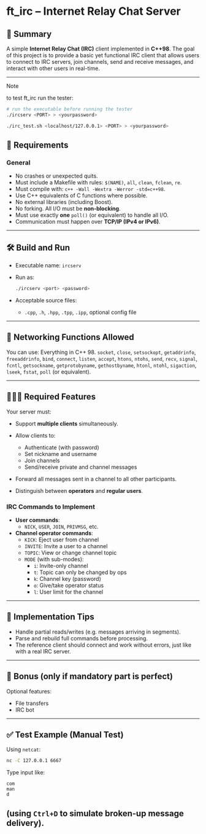 # **ft_irc – Internet Relay Chat Server**

## 📘 **Summary**

A simple **Internet Relay Chat (IRC)** client implemented in **C++98**. The goal of this project is to provide a basic yet functional IRC client that allows users to connect to IRC servers, join channels, send and receive messages, and interact with other users in real-time.

---

> [!NOTE]
> to test ft_irc run the tester:
> ```bash
> # run the executable before running the tester
> ./ircserv <PORT> > <yourpassword>
> ```
> ```bash
> ./irc_test.sh <localhost/127.0.0.1> <PORT> > <yourpassword>
> ```


## 🧱 **Requirements**

### General

* No crashes or unexpected quits.
* Must include a Makefile with rules: `$(NAME)`, `all`, `clean`, `fclean`, `re`.
* Must compile with: `c++ -Wall -Wextra -Werror -std=c++98`.
* Use C++ equivalents of C functions where possible.
* No external libraries (including Boost).
* No forking. All I/O must be **non-blocking**.
* Must use exactly **one** `poll()` (or equivalent) to handle all I/O.
* Communication must happen over **TCP/IP (IPv4 or IPv6)**.

---

## 🛠️ **Build and Run**

* Executable name: `ircserv`
* Run as:

  ```bash
  ./ircserv <port> <password>
  ```
* Acceptable source files:

  * `.cpp`, `.h`, `.hpp`, `.tpp`, `.ipp`, optional config file

---

## 🔌 **Networking Functions Allowed**

You can use:
Everything in C++ 98.
`socket`, `close`, `setsockopt`, `getaddrinfo`, `freeaddrinfo`, `bind`, `connect`, `listen`, `accept`, `htons`, `ntohs`, `send`, `recv`, `signal`, `fcntl`, `getsockname`, `getprotobyname`, `gethostbyname`, `htonl`, `ntohl`, `sigaction`, `lseek`, `fstat`, `poll` (or equivalent).

---

## 🧑‍🤝‍🧑 **Required Features**

Your server must:

* Support **multiple clients** simultaneously.
* Allow clients to:

  * Authenticate (with password)
  * Set nickname and username
  * Join channels
  * Send/receive private and channel messages
* Forward all messages sent in a channel to all other participants.
* Distinguish between **operators** and **regular users**.

### IRC Commands to Implement

* **User commands**:
  * `NICK`, `USER`, `JOIN`, `PRIVMSG`, etc.
* **Channel operator commands**:
  * `KICK`: Eject user from channel
  * `INVITE`: Invite a user to a channel
  * `TOPIC`: View or change channel topic
  * `MODE` (with sub-modes):
    * `i`: Invite-only channel
    * `t`: Topic can only be changed by ops
    * `k`: Channel key (password)
    * `o`: Give/take operator status
    * `l`: User limit for the channel

---

## 📌 **Implementation Tips**

* Handle partial reads/writes (e.g. messages arriving in segments).
* Parse and rebuild full commands before processing.
* The reference client should connect and work without errors, just like with a real IRC server.

---

## 🎁 **Bonus (only if mandatory part is perfect)**

Optional features:

* File transfers
* IRC bot

---

## ✅ **Test Example (Manual Test)**

Using `netcat`:

```bash
nc -C 127.0.0.1 6667
```

Type input like:

```
com
man
d
```
(using `Ctrl+D` to simulate broken-up message delivery).
---
